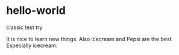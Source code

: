 # hello-world
classic test try


It is nice to learn new things. 
Also icecream and Pepsi are the best. Especially icecream.
